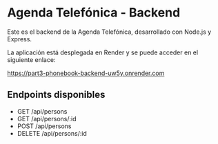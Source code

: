 # Agenda Telefónica - Backend

Este es el backend de la Agenda Telefónica, desarrollado con Node.js y Express.

La aplicación está desplegada en Render y se puede acceder en el siguiente enlace:

https://part3-phonebook-backend-uw5y.onrender.com

## Endpoints disponibles
- GET /api/persons
- GET /api/persons/:id
- POST /api/persons
- DELETE /api/persons/:id
